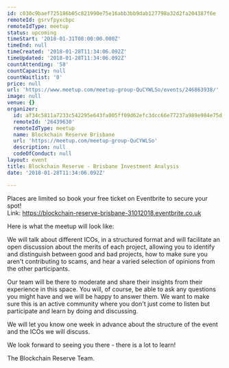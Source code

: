 ```yaml
---
id: c030c9baef725186b05c821990e75e16abb3bb9dab127798a32d2fa204387f6e
remoteId: gsrvfpyxcbpc
remoteIdType: meetup
status: upcoming
timeStart: '2018-01-31T08:00:00.000Z'
timeEnd: null
timeCreated: '2018-01-28T11:34:06.092Z'
timeUpdated: '2018-01-28T11:34:06.092Z'
countAttending: '58'
countCapacity: null
countWaitlist: '0'
price: null
url: 'https://www.meetup.com/meetup-group-QuCYWLSo/events/246863938/'
image: null
venue: {}
organizer:
  id: af34c5811a7233c542295e643fa005ff09d62efc3dcc66e77237a989e984e75d
  remoteId: '26439630'
  remoteIdType: meetup
  name: Blockchain Reserve Brisbane
  url: 'https://meetup.com/meetup-group-QuCYWLSo'
  description: null
  codeOfConduct: null
layout: event
title: Blockchain Reserve - Brisbane Investment Analysis
date: '2018-01-28T11:34:06.092Z'

---
```

<p>Places are limited so book your free ticket on Eventbrite to secure your spot!<br/>Link: <a href="https://blockchain-reserve-brisbane-31012018.eventbrite.co.uk" class="linkified">https://blockchain-reserve-brisbane-31012018.eventbrite.co.uk</a></p> <p>Here is what the meetup will look like:</p> <p>We will talk about different ICOs, in a structured format and will facilitate an open discussion about the merits of each project, allowing you to identify and distinguish between good and bad projects, how to make sure you aren't contributing to scams, and hear a varied selection of opinions from the other participants.</p> <p>Our team will be there to moderate and share their insights from their experience in this space. You will, of course, be able to ask any questions you might have and we will be happy to answer them. We want to make sure this is an active community where you don't just come to listen but participate and learn by doing and discussing.</p> <p>We will let you know one week in advance about the structure of the event and the ICOs we will discuss.</p> <p>We look forward to seeing you there - there is a lot to learn!</p> <p>The Blockchain Reserve Team.</p>

